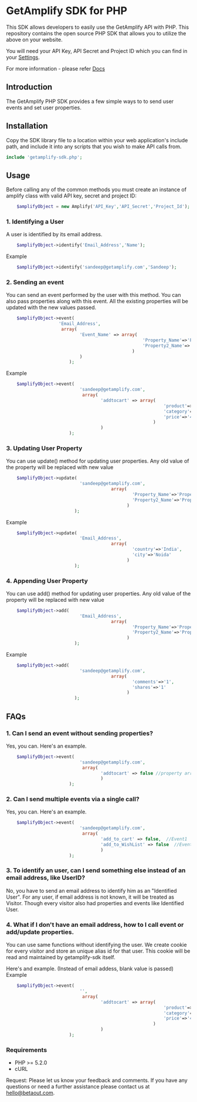GetAmplify SDK for PHP
======================

This SDK allows developers to easily use the GetAmplify API with PHP. This repository contains the open source PHP SDK that allows you to utilize the above on your website. 

You will need your API Key, API Secret and Project ID which you can find in your [Settings](http://getamplify.com/configurations/settings/api-key).

For more information - please refer [Docs](http://getamplify.com/learn/product-guide/) 

Introduction
------------

The GetAmplify PHP SDK provides a few simple ways to to send user events and set user properties.

Installation
------------

Copy the SDK library file to a location within your web application's include path, and include it into any scripts that you wish to make API calls from.

```php
include 'getamplify-sdk.php';
````

Usage
-----
Before calling any of the common methods you must create an instance of amplify class with valid API key, secret and project ID:

```php  
    $amplifyObject = new Amplify('API_Key','API_Secret','Project_Id');
````

### 1. Identifying a User
A user is identified by its email address.

```php  
    $amplifyObject->identify('Email_Address','Name');
````

Example
```php  
    $amplifyObject->identify('sandeep@getamplify.com','Sandeep');
````

### 2. Sending an event
You can send an event performed by the user with this method. You can also pass properties along with this event. All the existing properties will be updated with the new values passed.

```php  
    $amplifyObject->event(
                    'Email_Address',
                     array(
                            'Event_Name' => array(
                                                    'Property_Name'=>'Property_Value',
                                                    'Property2_Name'=>'Property2_Value'
                                                )
                            )
                        );
````

Example
```php  
    $amplifyObject->event(
                            'sandeep@getamplify.com',
                             array(
                                    'addtocart' => array(
                                                            'product'=>'Samsung Note2',
                                                            'category'=>'Mobile',
                                                            'price'=>'456.78'
                                                        )
                                    )
                        );
````

### 3. Updating User Property
You can use update() method for updating user properties. Any old value of the property will be replaced with new value 
```php  
    $amplifyObject->update(
                            'sandeep@getamplify.com',
                                        array(
                                                'Property_Name'=>'Property_Value',
                                                'Property2_Name'=>'Property2_Value'
                                              )
                          );
````
Example
```php  
    $amplifyObject->update(
                            'Email_Address',
                                        array(
                                                'country'=>'India',
                                                'city'=>'Noida'
                                              )
                          );
````

### 4. Appending User Property
You can use add() method for updating user properties. Any old value of the property will be replaced with new value 
```php  
    $amplifyObject->add(
                            'Email_Address',
                                        array(
                                                'Property_Name'=>'Property_Value',
                                                'Property2_Name'=>'Property2_Value'
                                              )
                          );
````
Example
```php  
    $amplifyObject->add(
                            'sandeep@getamplify.com',
                                        array(
                                                'comments'=>'1',
                                                'shares'=>'1'
                                              )
                          );
````



FAQs
-----
### 1. Can I send an event without sending properties?
Yes, you can. Here's an example.
```php  
    $amplifyObject->event(
                            'sandeep@getamplify.com',
                             array(
                                    'addtocart' => false //property array should be false
                                    )
                        );
````

### 2. Can I send multiple events via a single call?
Yes, you can. Here's an example.
```php  
    $amplifyObject->event(
                            'sandeep@getamplify.com',
                             array(
                                    'add_to_cart' => false,  //Event1
                                    'add_to_WishList' => false  //Event2
                                    )
                        );
````

### 3. To identify an user, can I send something else instead of an email address, like UserID?
No, you have to send an email address to identify him as an "Identified User". 
For any user, if email address is not known, it will be treated as Visitor. Though every visitor also had properties and events like Identified User. 


### 4. What if I don't have an email address, how to I call event or add/update properties.
You can use same functions without identifying the user. We create cookie for every visitor and store an unique alias id for that user. This cookie will be read and maintained by getamplify-sdk itself.

Here's and example. (Instead of email addess, blank value is passed)
Example
```php  
    $amplifyObject->event(
                            '',
                             array(
                                    'addtocart' => array(
                                                            'product'=>'Samsung Note2',
                                                            'category'=>'Mobile',
                                                            'price'=>'456.78'
                                                        )
                                    )
                        );
````


### Requirements
* PHP >= 5.2.0
* cURL


Request: Please let us know your feedback and comments. If you have any questions or need a further assistance please contact us at hello@betaout.com.
